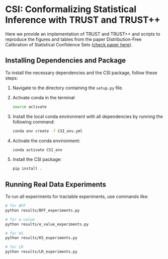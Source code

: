# CSI: Conformalizing Statistical Inference with TRUST and TRUST++


Here we provide an implementation of TRUST and TRUST++ and scripts to reproduce the figures and tables from the paper Distribution-Free Calibration of Statistical Confidence Sets ([check paper here](https://arxiv.org/abs/2411.19368)).

## Installing Dependencies and Package

To install the necessary dependencies and the CSI package, follow these steps:

1. Navigate to the directory containing the `setup.py` file.

2. Activate conda in the terminal
    ```bash
    source activate
    ```
    
2. Install the local conda environment with all dependencies by running the following command:
    ```bash
    conda env create -f CSI_env.yml
    ```

3. Activate the conda environment:
    ```bash
    conda activate CSI_env
    ```

4. Install the CSI package:
    ```bash
    pip install .
    ```

## Running Real Data Experiments

To run all experiments for tractable experiments, use commands like:
```bash
# for BFF
python results/BFF_experiments.py

# for e-value
python results/e_value_experiments.py

# for KS
python results/KS_experiments.py

# for LR
python results/LR_experiments.py
```

